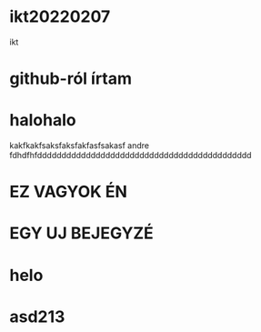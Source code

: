 # ikt20220207
ikt
# github-ról írtam
# halohalo
kakfkakfsaksfaksfakfasfsakasf andre
fdhdfhfdddddddddddddddddddddddddddddddddddddddddddd
# EZ VAGYOK ÉN
# EGY UJ BEJEGYZÉ
# helo
# asd213